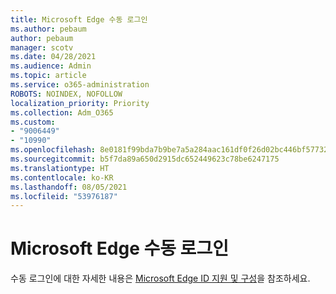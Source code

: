 ```yaml
---
title: Microsoft Edge 수동 로그인
ms.author: pebaum
author: pebaum
manager: scotv
ms.date: 04/28/2021
ms.audience: Admin
ms.topic: article
ms.service: o365-administration
ROBOTS: NOINDEX, NOFOLLOW
localization_priority: Priority
ms.collection: Adm_O365
ms.custom:
- "9006449"
- "10990"
ms.openlocfilehash: 8e0181f99bda7b9be7a5a284aac161df0f26d02bc446bf577329ccb7cee39341
ms.sourcegitcommit: b5f7da89a650d2915dc652449623c78be6247175
ms.translationtype: HT
ms.contentlocale: ko-KR
ms.lasthandoff: 08/05/2021
ms.locfileid: "53976187"
---
```

# <a name="microsoft-edge-manual-sign-in"></a>Microsoft Edge 수동 로그인

수동 로그인에 대한 자세한 내용은 [Microsoft Edge ID 지원 및 구성](https://docs.microsoft.com/deployedge/microsoft-edge-security-identity#manual-sign-in)을 참조하세요. 